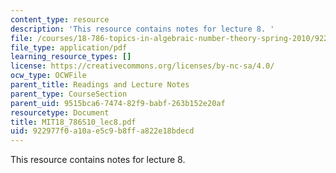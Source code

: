 ```yaml
---
content_type: resource
description: 'This resource contains notes for lecture 8. '
file: /courses/18-786-topics-in-algebraic-number-theory-spring-2010/922977f0a10ae5c9b8ffa822e18bdecd_MIT18_786S10_lec8.pdf
file_type: application/pdf
learning_resource_types: []
license: https://creativecommons.org/licenses/by-nc-sa/4.0/
ocw_type: OCWFile
parent_title: Readings and Lecture Notes
parent_type: CourseSection
parent_uid: 9515bca6-7474-82f9-babf-263b152e20af
resourcetype: Document
title: MIT18_786S10_lec8.pdf
uid: 922977f0-a10a-e5c9-b8ff-a822e18bdecd
---
```

This resource contains notes for lecture 8. 
